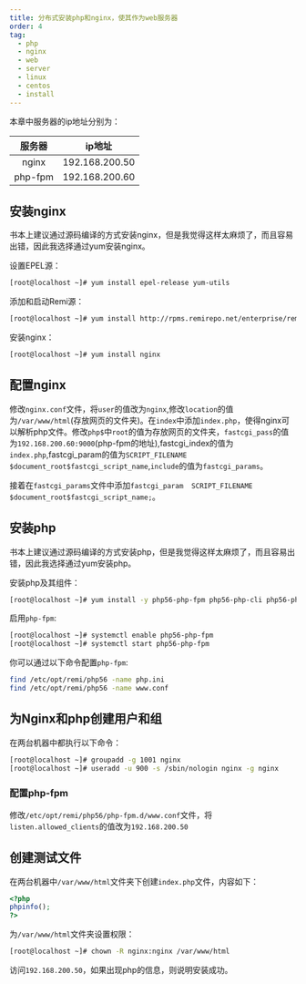 ```yaml
---
title: 分布式安装php和nginx，使其作为web服务器
order: 4
tag:
  - php
  - nginx
  - web
  - server
  - linux
  - centos
  - install
---
```


本章中服务器的ip地址分别为：

| 服务器 | ip地址 |
| :---: | :---: |
| nginx | 192.168.200.50 |
| php-fpm | 192.168.200.60|


## 安装nginx

书本上建议通过源码编译的方式安装nginx，但是我觉得这样太麻烦了，而且容易出错，因此我选择通过yum安装nginx。

设置EPEL源：
```bash
[root@localhost ~]# yum install epel-release yum-utils
```

添加和启动Remi源：
```bash
[root@localhost ~]# yum install http://rpms.remirepo.net/enterprise/remi-release-7.rpm
```

安装nginx：
```bash
[root@localhost ~]# yum install nginx
```

## 配置nginx

修改`nginx.conf`文件，将`user`的值改为`nginx`,修改`location`的值为`/var/www/html`(存放网页的文件夹)。在`index`中添加`index.php`，使得nginx可以解析php文件。修改`php$`中`root`的值为存放网页的文件夹，`fastcgi_pass`的值为`192.168.200.60:9000`(php-fpm的地址),fastcgi_index的值为`index.php`,fastcgi_param的值为`SCRIPT_FILENAME $document_root$fastcgi_script_name`,`include`的值为`fastcgi_params`。

接着在`fastcgi_params`文件中添加`fastcgi_param  SCRIPT_FILENAME  $document_root$fastcgi_script_name;`。



## 安装php

书本上建议通过源码编译的方式安装php，但是我觉得这样太麻烦了，而且容易出错，因此我选择通过yum安装php。

安装php及其组件：

```bash
[root@localhost ~]# yum install -y php56-php-fpm php56-php-cli php56-php-bcmath php56-php-gd php56-php-json php56-php-mbstring php56-php-mcrypt php56-php-mysqlnd php56-php-opcache php56-php-pdo php56-php-pecl-crypto php56-php-pecl-mcrypt php56-php-pecl-geoip php56-php-pecl-swoole php56-php-recode php56-php-snmp php56-php-soap php56-php-xmll
```

启用`php-fpm`:
```bash
[root@localhost ~]# systemctl enable php56-php-fpm
[root@localhost ~]# systemctl start php56-php-fpm
```

你可以通过以下命令配置`php-fpm`:
```bash
find /etc/opt/remi/php56 -name php.ini
find /etc/opt/remi/php56 -name www.conf
```

## 为Nginx和php创建用户和组

在两台机器中都执行以下命令：
```bash
[root@localhost ~]# groupadd -g 1001 nginx
[root@localhost ~]# useradd -u 900 -s /sbin/nologin nginx -g nginx
```

### 配置php-fpm
修改`/etc/opt/remi/php56/php-fpm.d/www.conf`文件，将`listen.allowed_clients`的值改为`192.168.200.50`


## 创建测试文件

在两台机器中`/var/www/html`文件夹下创建`index.php`文件，内容如下：
```php
<?php
phpinfo();
?>
```
为`/var/www/html`文件夹设置权限：
```bash
[root@localhost ~]# chown -R nginx:nginx /var/www/html
```

访问`192.168.200.50`，如果出现php的信息，则说明安装成功。